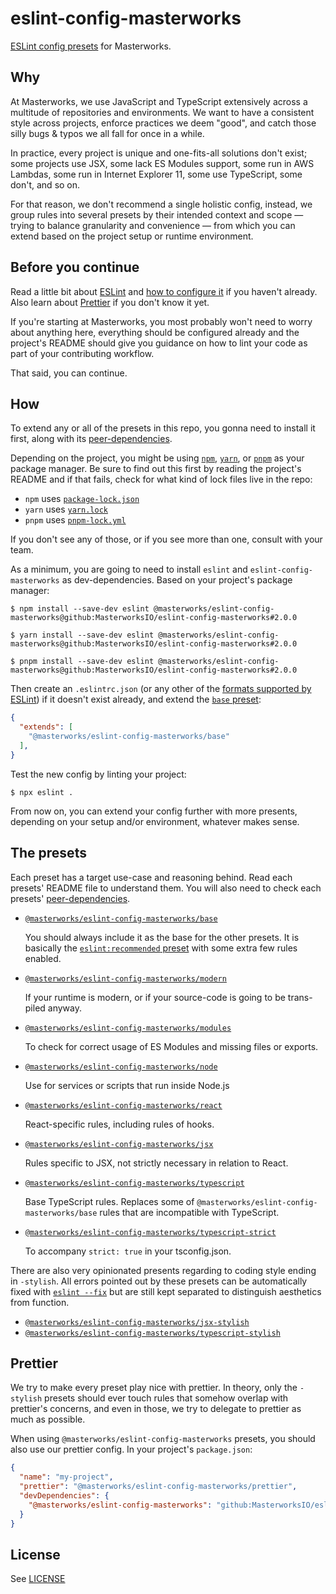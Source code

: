 # eslint-config-masterworks

[ESLint config presets](https://eslint.org/docs/user-guide/configuring/configuration-files#extending-configuration-files) for Masterworks.


## Why

At Masterworks, we use JavaScript and TypeScript extensively across a multitude of repositories and environments. We want to have a consistent style across projects, enforce practices we deem "good", and catch those silly bugs & typos we all fall for once in a while.

In practice, every project is unique and one-fits-all solutions don't exist; some projects use JSX, some lack ES Modules support, some run in AWS Lambdas, some run in Internet Explorer 11, some use TypeScript, some don't, and so on.

For that reason, we don't recommend a single holistic config, instead, we group rules into several presets by their intended context and scope — trying to balance granularity and convenience — from which you can extend based on the project setup or runtime environment.

## Before you continue

Read a little bit about [ESLint](https://eslint.org/docs/user-guide/getting-started) and [how to configure it](https://eslint.org/docs/user-guide/configuring/configuration-files) if you haven't already. Also learn about [Prettier](https://prettier.io/docs/en/index.html) if you don't know it yet.

If you're starting at Masterworks, you most probably won't need to worry about anything here, everything should be configured already and the project's README should give you guidance on how to lint your code as part of your contributing workflow.

That said, you can continue.

## How

To extend any or all of the presets in this repo, you gonna need to install it first, along with its [peer-dependencies](https://flaviocopes.com/npm-peer-dependencies/).

Depending on the project, you might be using [`npm`](https://docs.npmjs.com/about-npm), [`yarn`](https://classic.yarnpkg.com/en/docs/getting-started), or [`pnpm`](https://pnpm.io/motivation) as your package manager. Be sure to find out this first by reading the project's README and if that fails, check for what kind of lock files live in the repo:

* `npm` uses [`package-lock.json`](https://docs.npmjs.com/cli/v7/configuring-npm/package-lock-json)
* `yarn` uses [`yarn.lock`](https://classic.yarnpkg.com/en/docs/yarn-lock/)
* `pnpm` uses [`pnpm-lock.yml`](https://pnpm.io/git#lockfiles)

If you don't see any of those, or if you see more than one, consult with your team.

As a minimum, you are going to need to install `eslint` and `eslint-config-masterworks` as dev-dependencies. Based on your project's package manager:

```shell
$ npm install --save-dev eslint @masterworks/eslint-config-masterworks@github:MasterworksIO/eslint-config-masterworks#2.0.0
```

```shell
$ yarn install --save-dev eslint @masterworks/eslint-config-masterworks@github:MasterworksIO/eslint-config-masterworks#2.0.0
```

```shell
$ pnpm install --save-dev eslint @masterworks/eslint-config-masterworks@github:MasterworksIO/eslint-config-masterworks#2.0.0
```

Then create an `.eslintrc.json` (or any other of the [formats supported by ESLint](https://eslint.org/docs/user-guide/configuring/configuration-files#configuration-file-formats)) if it doesn't exist already, and extend the [`base` preset](./base/):

```json
{
  "extends": [
    "@masterworks/eslint-config-masterworks/base"
  ],
}
```

Test the new config by linting your project:

```shell
$ npx eslint .
```

From now on, you can extend your config further with more presents, depending on your setup and/or environment, whatever makes sense.

## The presets

Each preset has a target use-case and reasoning behind. Read each presets' README file to understand them. You will also need to check each presets' [peer-dependencies](https://flaviocopes.com/npm-peer-dependencies/).

* [`@masterworks/eslint-config-masterworks/base`](./base/README.md)

  You should always include it as the base for the other presets. It is basically the [`eslint:recommended` preset](https://eslint.org/docs/rules/) with some extra few rules enabled.

* [`@masterworks/eslint-config-masterworks/modern`](./modern/README.md)

  If your runtime is modern, or if your source-code is going to be trans-piled anyway.

* [`@masterworks/eslint-config-masterworks/modules`](./modules/README.md)

  To check for correct usage of ES Modules and missing files or exports.

* [`@masterworks/eslint-config-masterworks/node`](./node/README.md)

  Use for services or scripts that run inside Node.js

* [`@masterworks/eslint-config-masterworks/react`](./react/README.md)

  React-specific rules, including rules of hooks.

* [`@masterworks/eslint-config-masterworks/jsx`](./jsx/README.md)

  Rules specific to JSX, not strictly necessary in relation to React.

* [`@masterworks/eslint-config-masterworks/typescript`](./typescript/README.md)

  Base TypeScript rules. Replaces some of `@masterworks/eslint-config-masterworks/base` rules that are incompatible with TypeScript.

* [`@masterworks/eslint-config-masterworks/typescript-strict`](./typescript-strict/README.md)

  To accompany `strict: true` in your tsconfig.json.


There are also very opinionated presents regarding to coding style ending in `-stylish`. All errors pointed out by these presets can be automatically fixed with [`eslint --fix`](https://eslint.org/docs/user-guide/command-line-interface#fixing-problems) but are still kept separated to distinguish aesthetics from function.


* [`@masterworks/eslint-config-masterworks/jsx-stylish`](./jsx-stylish/README.md)
* [`@masterworks/eslint-config-masterworks/typescript-stylish`](./typescript-stylish/README.md)


## Prettier

We try to make every preset play nice with prettier. In theory, only the `-stylish` presets should ever touch rules that somehow overlap with prettier's concerns, and even in those, we try to delegate to prettier as much as possible.

When using `@masterworks/eslint-config-masterworks` presets, you should also use our prettier config. In your project's `package.json`:

```json
{
  "name": "my-project",
  "prettier": "@masterworks/eslint-config-masterworks/prettier",
  "devDependencies": {
    "@masterworks/eslint-config-masterworks": "github:MasterworksIO/eslint-config-masterworks#2.0.0",
  }
}
```

## License

See [LICENSE](./LICENSE)
